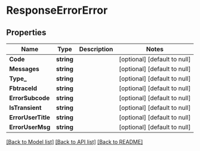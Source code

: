 # ResponseErrorError

## Properties
Name | Type | Description | Notes
------------ | ------------- | ------------- | -------------
**Code** | **string** |  | [optional] [default to null]
**Messages** | **string** |  | [optional] [default to null]
**Type_** | **string** |  | [optional] [default to null]
**FbtraceId** | **string** |  | [optional] [default to null]
**ErrorSubcode** | **string** |  | [optional] [default to null]
**IsTransient** | **string** |  | [optional] [default to null]
**ErrorUserTitle** | **string** |  | [optional] [default to null]
**ErrorUserMsg** | **string** |  | [optional] [default to null]

[[Back to Model list]](../README.md#documentation-for-models) [[Back to API list]](../README.md#documentation-for-api-endpoints) [[Back to README]](../README.md)


